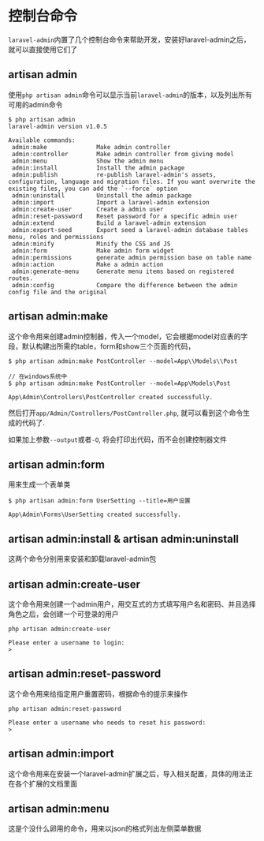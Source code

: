 # 控制台命令

`laravel-admin`内置了几个控制台命令来帮助开发，安装好laravel-admin之后，就可以直接使用它们了

## artisan admin

使用`php artisan admin`命令可以显示当前`laravel-admin`的版本，以及列出所有可用的admin命令

```shell
$ php artisan admin
laravel-admin version v1.0.5

Available commands:
 admin:make              Make admin controller
 admin:controller        Make admin controller from giving model
 admin:menu              Show the admin menu
 admin:install           Install the admin package
 admin:publish           re-publish laravel-admin's assets, configuration, language and migration files. If you want overwrite the existing files, you can add the `--force` option
 admin:uninstall         Uninstall the admin package
 admin:import            Import a laravel-admin extension
 admin:create-user       Create a admin user
 admin:reset-password    Reset password for a specific admin user
 admin:extend            Build a laravel-admin extension
 admin:export-seed       Export seed a laravel-admin database tables menu, roles and permissions
 admin:minify            Minify the CSS and JS
 admin:form              Make admin form widget
 admin:permissions       generate admin permission base on table name
 admin:action            Make a admin action
 admin:generate-menu     Generate menu items based on registered routes.
 admin:config            Compare the difference between the admin config file and the original
```

## artisan admin:make

这个命令用来创建admin控制器，传入一个model，它会根据model对应表的字段，默认构建出所需的table，form和show三个页面的代码，

```shell
$ php artisan admin:make PostController --model=App\\Models\\Post

// 在windows系统中
$ php artisan admin:make PostController --model=App\Models\Post

App\Admin\Controllers\PostController created successfully.
```

然后打开`app/Admin/Controllers/PostController.php`, 就可以看到这个命令生成的代码了.

如果加上参数`--output`或者`-O`, 将会打印出代码，而不会创建控制器文件

## artisan admin:form

用来生成一个表单类

```shell
$ php artisan admin:form UserSetting --title=用户设置

App\Admin\Forms\UserSetting created successfully.
```

## artisan admin:install & artisan admin:uninstall

这两个命令分别用来安装和卸载laravel-admin包

## artisan admin:create-user

这个命令用来创建一个admin用户，用交互式的方式填写用户名和密码、并且选择角色之后，会创建一个可登录的用户

```shell
php artisan admin:create-user

Please enter a username to login:
>
```

## artisan admin:reset-password

这个命令用来给指定用户重置密码，根据命令的提示来操作

```shell
php artisan admin:reset-password

Please enter a username who needs to reset his password:
>
```

## artisan admin:import

这个命令用来在安装一个laravel-admin扩展之后，导入相关配置，具体的用法正在各个扩展的文档里面

## artisan admin:menu

这是个没什么卵用的命令，用来以json的格式列出左侧菜单数据
